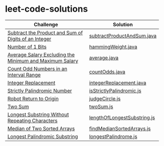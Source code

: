# leet-code-solutions

| Challenge                                                                                                                                                           | Solution                                                               |
| ------------------------------------------------------------------------------------------------------------------------------------------------------------------- | ---------------------------------------------------------------------- |
| [Subtract the Product and Sum of Digits of an Integer](https://leetcode.com/problems/subtract-the-product-and-sum-of-digits-of-an-integer/?isFullScreen=true)       | [subtractProductAndSum.java](./solutions/subtractProductAndSum.java)   |
| [Number of 1 Bits](https://leetcode.com/problems/number-of-1-bits/?isFullScreen=true)                                                                               | [hammingWeight.java](./solutions/hammingWeight.java)                   |
| [Average Salary Excluding the Minimum and Maximum Salary](https://leetcode.com/problems/average-salary-excluding-the-minimum-and-maximum-salary/?isFullScreen=true) | [average.java](./solutions/average.java)                               |
| [Count Odd Numbers in an Interval Range](https://leetcode.com/problems/number-of-1-bits/?isFullScreen=true)                                                         | [countOdds.java](./solutions/countOdds.java)                           |
| [Integer Replacement](https://leetcode.com/problems/integer-replacement/?isFullScreen=true)                                                                         | [integerReplacement.java](./solutions/integerReplacement.java)         |
| [Strictly Palindromic Number](https://leetcode.com/problems/strictly-palindromic-number/?isFullScreen=true)                                                         | [isStrictlyPalindromic.js](./solutions/isStrictlyPalindromic.js)       |
| [Robot Return to Origin](https://leetcode.com/problems/robot-return-to-origin/?isFullScreen=true)                                                                   | [judgeCircle.js](./solutions/judgeCircle.js)                           |
| [Two Sum](https://leetcode.com/problems/two-sum/?isFullScreen=true)                                                                                                 | [twoSum.js](./solutions/twoSum.js)                                     |
| [Longest Substring Without Repeating Characters](https://leetcode.com/problems/longest-substring-without-repeating-characters/?isFullScreen=true)                   | [lengthOfLongestSubstring.js](./solutions/lengthOfLongestSubstring.js) |
| [Median of Two Sorted Arrays](https://leetcode.com/problems/median-of-two-sorted-arrays/?isFullScreen=true)                                                         | [findMedianSortedArrays.js](./solutions/findMedianSortedArrays.js)     |
| [ Longest Palindromic Substring](https://leetcode.com/problems/longest-palindromic-substring/?isFullScreen=true)                                                    | [longestPalindrome.js](./solutions/longestPalindrome.js)               |
